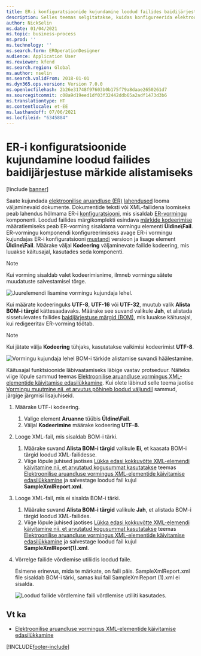 ```yaml
---
title: ER-i konfiguratsioonide kujundamine loodud failides baidijärjestuse märkide alistamiseks
description: Selles teemas selgitatakse, kuidas konfigureerida elektroonilise aruandluse (ER) vormingut, et luua baidijärjestuse märke (BOM) alistavaid aruandeid.
author: NickSelin
ms.date: 01/04/2021
ms.topic: business-process
ms.prod: ''
ms.technology: ''
ms.search.form: EROperationDesigner
audience: Application User
ms.reviewer: kfend
ms.search.region: Global
ms.author: nselin
ms.search.validFrom: 2018-01-01
ms.dyn365.ops.version: Version 7.0.0
ms.openlocfilehash: 2b26e31748f97603b0b175f79a8daae2650261d7
ms.sourcegitcommit: c08a9d19eed1df03f32442ddb65a2adf1473d3b6
ms.translationtype: HT
ms.contentlocale: et-EE
ms.lasthandoff: 07/06/2021
ms.locfileid: "6345884"
---
```

# <a name="design-er-configurations-to-suppress-bom-characters-in-generated-files"></a>ER-i konfiguratsioonide kujundamine loodud failides baidijärjestuse märkide alistamiseks

[!include [banner](../includes/banner.md)]

Saate kujundada [elektroonilise aruandluse (ER)](general-electronic-reporting.md) [lahendused](er-quick-start1-new-solution.md) looma väljaminevaid dokumente. Dokumentide teksti või XML-failidena loomiseks peab lahendus hõlmama ER-i [konfiguratsiooni](general-electronic-reporting.md#Configuration), mis sisaldab [ER-vormingu](general-electronic-reporting.md#FormatComponentOutbound) komponenti. Loodud failides märgikomplekti esindava [märkide kodeerimise](/windows/win32/intl/character-sets) määratlemiseks peab ER-vorming sisaldama vormingu elementi **Üldine\\Fail**. ER-vormingu komponendi konfigureerimiseks avage ER-i vormingu kujundajas ER-i konfiguratsiooni [mustandi](general-electronic-reporting.md#component-versioning) versioon ja lisage element **Üldine\\Fail**. Määrake väljal **Kodeering** väljaminevate failide kodeering, mis luuakse käitusajal, kasutades seda komponenti.

> [!NOTE]
> Kui vorming sisaldab valet kodeerimisnime, ilmneb vormingu sätete muudatuste salvestamisel tõrge.

![Juurelemendi lisamine vormingu kujundaja lehel.](./media/er-suppress-bom-characters-image1.gif)

Kui määrate kodeeringuks **UTF-8**, **UTF-16** või **UTF-32**, muutub valik **Alista BOM-i tärgid** kättesaadavaks. Määrake see suvand valikule **Jah**, et alistada sissetulevates failides [baidijärjestuse märgid (BOM)](/globalization/encoding/byte-order-mark), mis luuakse käitusajal, kui redigeeritav ER-vorming töötab.

> [!NOTE]
> Kui jätate välja **Kodeering** tühjaks, kasutatakse vaikimisi kodeerimist **UTF-8**.

![Vormingu kujundaja lehel BOM-i tärkide alistamise suvandi häälestamine.](./media/er-suppress-bom-characters-image2.gif)

Käitusajal funktsioonide läbivaatamiseks läbige vastav protseduur. Näiteks viige lõpule sammud teemas [Elektroonilise aruandluse vormingus XML-elementide käivitamise edasilükkamine](er-defer-xml-element.md). Kui olete läbinud selle teema jaotise [Vormingu muutmine nii, et arvutus põhineb loodud väljundil](er-defer-xml-element.md#modify-the-format-so-that-the-calculation-is-based-on-generated-output) sammud, järgige järgmisi lisajuhiseid.

1. Määrake UTF-i kodeering.

    1. Valige element **Aruanne** tüübis **Üldine\\Fail**.
    2. Väljal **Kodeerimine** määrake kodeering **UTF-8**.

2. Looge XML-fail, mis sisaldab BOM-i tärki.

    1. Määrake suvand **Alista BOM-i tärgid** valikule **Ei**, et kaasata BOM-i tärgid loodud XML-failidesse.
    2. Viige lõpule juhised jaotises [Lükka edasi kokkuvõtte XML-elemendi käivitamine nii, et arvutatud kogusummat kasutatakse](er-defer-xml-element.md#defer-the-execution-of-the-summary-xml-element-so-that-the-calculated-total-is-used) teemas [Elektroonilise aruandluse vormingus XML-elementide käivitamise edasilükkamine](er-defer-xml-element.md) ja salvestage loodud fail kujul **SampleXmlReport.xml**.

3. Looge XML-fail, mis ei sisalda BOM-i tärki.

    1. Määrake suvand **Alista BOM-i tärgid** valikule **Jah**, et alistada BOM-i tärgid loodud XML-failides.
    2. Viige lõpule juhised jaotises [Lükka edasi kokkuvõtte XML-elemendi käivitamine nii, et arvutatud kogusummat kasutatakse](er-defer-xml-element.md#defer-the-execution-of-the-summary-xml-element-so-that-the-calculated-total-is-used) teemas [Elektroonilise aruandluse vormingus XML-elementide käivitamise edasilükkamine](er-defer-xml-element.md) ja salvestage loodud fail kujul **SampleXmlReport(1).xml**.

4. Võrrelge failide võrdlemise utiliidis loodud faile.

    Esimene erinevus, mida te märkate, on faili päis. SampleXmlReport.xml file sisaldab BOM-i tärki, samas kui fail SampleXmlReport (1).xml ei sisalda.

    ![Loodud failide võrdlemine faili võrdlemise utiliiti kasutades.](./media/er-suppress-bom-characters-image3.png)

## <a name="see-also"></a>Vt ka

- [Elektroonilise aruandluse vormingus XML-elementide käivitamise edasilükkamine](er-defer-xml-element.md)


[!INCLUDE[footer-include](../../../includes/footer-banner.md)]